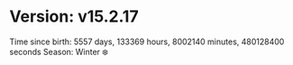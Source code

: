 # Version: v15.2.17
Time since birth: 5557 days, 133369 hours, 8002140 minutes, 480128400 seconds
Season: Winter ❄️
